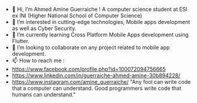 - 👋 Hi, I’m Ahmed Amine Guerraiche ! A computer science student at ESI ex INI (Higher National School of Computer Science)
- 👀 I’m interested in cutting-edge technologies, Mobile apps development as well as Cyber Security.
- 🌱 I’m currently learning Cross Platform Mobile Apps development using Flutter.
- 💞️ I’m looking to collaborate on any project related to mobile app development.
- 📫 How to reach me :
- https://www.facebook.com/profile.php?id=100072094756665
- https://www.linkedin.com/in/guerraiche-ahmed-amine-30b894228/
- https://www.instagram.com/amine_guerraiche/
"Any fool can write code that a computer can understand. Good programmers write code that humans can understand."
